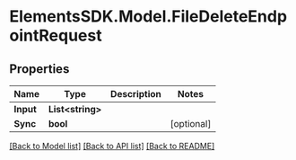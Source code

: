 # ElementsSDK.Model.FileDeleteEndpointRequest

## Properties

Name | Type | Description | Notes
------------ | ------------- | ------------- | -------------
**Input** | **List&lt;string&gt;** |  | 
**Sync** | **bool** |  | [optional] 

[[Back to Model list]](../README.md#documentation-for-models) [[Back to API list]](../README.md#documentation-for-api-endpoints) [[Back to README]](../README.md)


